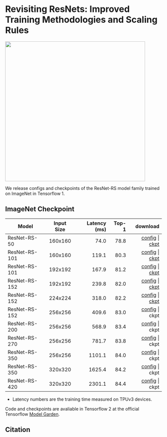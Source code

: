 # Revisiting ResNets: Improved Training Methodologies and Scaling Rules
<img src="https://storage.googleapis.com/cloud-tpu-checkpoints/resnet-rs/promo_fig.png" height="450" />

We release configs and checkpoints of the ResNet-RS model family trained on ImageNet in Tensorflow 1.

## ImageNet Checkpoint

| Model        | Input Size    | Latency (ms)    |   Top-1   |   download |
| ------------ |:-------------:| -----------:|--------:|-----------:|
| ResNet-RS-50 | 160x160  | 74.0  | 78.8 | [config](https://github.com/tensorflow/tpu/tree/master/models/official/resnet/resnet_rs/configs/resnetrs50_i160.yaml) \| [ckpt](https://storage.googleapis.com/cloud-tpu-checkpoints/resnet-rs/resnet-rs-50-i160.tar.gz) |
| ResNet-RS-101 | 160x160 | 119.1 | 80.3 | [config](https://github.com/tensorflow/tpu/tree/master/models/official/resnet/resnet_rs/configs/resnetrs101_i160.yaml) \| [ckpt](https://storage.googleapis.com/cloud-tpu-checkpoints/resnet-rs/resnet-rs-101-i160.tar.gz) |
| ResNet-RS-101 | 192x192 | 167.9 | 81.2 | [config](https://github.com/tensorflow/tpu/tree/master/models/official/resnet/resnet_rs/configs/resnetrs101_i192.yaml) \| [ckpt](https://storage.googleapis.com/cloud-tpu-checkpoints/resnet-rs/resnet-rs-101-i192.tar.gz) |
| ResNet-RS-152 | 192x192 | 239.8 | 82.0 | [config](https://github.com/tensorflow/tpu/tree/master/models/official/resnet/resnet_rs/configs/resnetrs152_i192.yaml) \| [ckpt](https://storage.googleapis.com/cloud-tpu-checkpoints/resnet-rs/resnet-rs-152-i192.tar.gz) |
| ResNet-RS-152 | 224x224 | 318.0 | 82.2 | [config](https://github.com/tensorflow/tpu/tree/master/models/official/resnet/resnet_rs/configs/resnetrs152_i224.yaml) \| [ckpt](https://storage.googleapis.com/cloud-tpu-checkpoints/resnet-rs/resnet-rs-152-i224.tar.gz) |
| ResNet-RS-152 | 256x256 | 409.6 | 83.0 | [config](https://github.com/tensorflow/tpu/tree/master/models/official/resnet/resnet_rs/configs/resnetrs152_i256.yaml) \| ckpt |
| ResNet-RS-200 | 256x256 | 568.9 | 83.4 | [config](https://github.com/tensorflow/tpu/tree/master/models/official/resnet/resnet_rs/configs/resnetrs200_i256.yaml) \| ckpt |
| ResNet-RS-270 | 256x256 | 781.7 | 83.8 | [config](https://github.com/tensorflow/tpu/tree/master/models/official/resnet/resnet_rs/configs/resnetrs270_i256.yaml) \| ckpt |
| ResNet-RS-350 | 256x256 | 1101.1| 84.0 | [config](https://github.com/tensorflow/tpu/tree/master/models/official/resnet/resnet_rs/configs/resnetrs350_i256.yaml) \| ckpt |
| ResNet-RS-350 | 320x320 | 1625.4| 84.2 | [config](https://github.com/tensorflow/tpu/tree/master/models/official/resnet/resnet_rs/configs/resnetrs350_i320.yaml) \| ckpt |
| ResNet-RS-420 | 320x320 | 2301.1| 84.4 | [config](https://github.com/tensorflow/tpu/tree/master/models/official/resnet/resnet_rs/configs/resnetrs420_i320.yaml) \| ckpt |

* Latency numbers are the training time measured on TPUv3 devices.

Code and checkpoints are avaliable in Tensorflow 2 at the official Tensorflow [Model Garden](https://github.com/tensorflow/models/tree/master/official/vision/beta).

## Citation

```make
```

